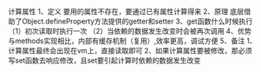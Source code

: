 计算属性
    1、定义
        要用的属性不存在，要通过已有属性计算得来
    2、原理
        底层借助了Object.defineProperty方法提供的getter和setter
    3、get函数什么时候执行
        （1）初次读取时执行一次
        （2）当依赖的数据发生改变时会被再次调用
    4、优势
        与methods实现相比，内部有缓存机制（复用）,效率更高，调试方便
    5、备注
        1、计算属性最终会出现在vm上，直接读取即可
        2、如果计算属性要被修改，那必须写set函数去响应修改，且set要引起计算时依赖的数据发生改变